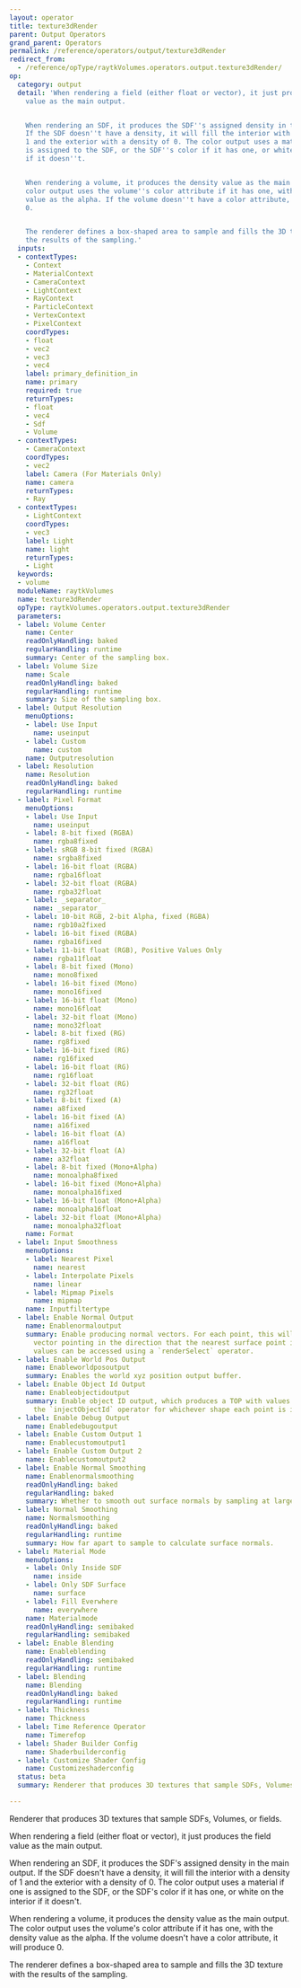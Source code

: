 ```yaml
---
layout: operator
title: texture3dRender
parent: Output Operators
grand_parent: Operators
permalink: /reference/operators/output/texture3dRender
redirect_from:
  - /reference/opType/raytkVolumes.operators.output.texture3dRender/
op:
  category: output
  detail: 'When rendering a field (either float or vector), it just produces the field
    value as the main output.


    When rendering an SDF, it produces the SDF''s assigned density in the main output.
    If the SDF doesn''t have a density, it will fill the interior with a density of
    1 and the exterior with a density of 0. The color output uses a material if one
    is assigned to the SDF, or the SDF''s color if it has one, or white on the interior
    if it doesn''t.


    When rendering a volume, it produces the density value as the main output. The
    color output uses the volume''s color attribute if it has one, with the density
    value as the alpha. If the volume doesn''t have a color attribute, it will produce
    0.


    The renderer defines a box-shaped area to sample and fills the 3D texture with
    the results of the sampling.'
  inputs:
  - contextTypes:
    - Context
    - MaterialContext
    - CameraContext
    - LightContext
    - RayContext
    - ParticleContext
    - VertexContext
    - PixelContext
    coordTypes:
    - float
    - vec2
    - vec3
    - vec4
    label: primary_definition_in
    name: primary
    required: true
    returnTypes:
    - float
    - vec4
    - Sdf
    - Volume
  - contextTypes:
    - CameraContext
    coordTypes:
    - vec2
    label: Camera (For Materials Only)
    name: camera
    returnTypes:
    - Ray
  - contextTypes:
    - LightContext
    coordTypes:
    - vec3
    label: Light
    name: light
    returnTypes:
    - Light
  keywords:
  - volume
  moduleName: raytkVolumes
  name: texture3dRender
  opType: raytkVolumes.operators.output.texture3dRender
  parameters:
  - label: Volume Center
    name: Center
    readOnlyHandling: baked
    regularHandling: runtime
    summary: Center of the sampling box.
  - label: Volume Size
    name: Scale
    readOnlyHandling: baked
    regularHandling: runtime
    summary: Size of the sampling box.
  - label: Output Resolution
    menuOptions:
    - label: Use Input
      name: useinput
    - label: Custom
      name: custom
    name: Outputresolution
  - label: Resolution
    name: Resolution
    readOnlyHandling: baked
    regularHandling: runtime
  - label: Pixel Format
    menuOptions:
    - label: Use Input
      name: useinput
    - label: 8-bit fixed (RGBA)
      name: rgba8fixed
    - label: sRGB 8-bit fixed (RGBA)
      name: srgba8fixed
    - label: 16-bit float (RGBA)
      name: rgba16float
    - label: 32-bit float (RGBA)
      name: rgba32float
    - label: _separator_
      name: _separator_
    - label: 10-bit RGB, 2-bit Alpha, fixed (RGBA)
      name: rgb10a2fixed
    - label: 16-bit fixed (RGBA)
      name: rgba16fixed
    - label: 11-bit float (RGB), Positive Values Only
      name: rgba11float
    - label: 8-bit fixed (Mono)
      name: mono8fixed
    - label: 16-bit fixed (Mono)
      name: mono16fixed
    - label: 16-bit float (Mono)
      name: mono16float
    - label: 32-bit float (Mono)
      name: mono32float
    - label: 8-bit fixed (RG)
      name: rg8fixed
    - label: 16-bit fixed (RG)
      name: rg16fixed
    - label: 16-bit float (RG)
      name: rg16float
    - label: 32-bit float (RG)
      name: rg32float
    - label: 8-bit fixed (A)
      name: a8fixed
    - label: 16-bit fixed (A)
      name: a16fixed
    - label: 16-bit float (A)
      name: a16float
    - label: 32-bit float (A)
      name: a32float
    - label: 8-bit fixed (Mono+Alpha)
      name: monoalpha8fixed
    - label: 16-bit fixed (Mono+Alpha)
      name: monoalpha16fixed
    - label: 16-bit float (Mono+Alpha)
      name: monoalpha16float
    - label: 32-bit float (Mono+Alpha)
      name: monoalpha32float
    name: Format
  - label: Input Smoothness
    menuOptions:
    - label: Nearest Pixel
      name: nearest
    - label: Interpolate Pixels
      name: linear
    - label: Mipmap Pixels
      name: mipmap
    name: Inputfiltertype
  - label: Enable Normal Output
    name: Enablenormaloutput
    summary: Enable producing normal vectors. For each point, this will produce a
      vector pointing in the direction that the nearest surface point is facing. These
      values can be accessed using a `renderSelect` operator.
  - label: Enable World Pos Output
    name: Enableworldposoutput
    summary: Enables the world xyz position output buffer.
  - label: Enable Object Id Output
    name: Enableobjectidoutput
    summary: Enable object ID output, which produces a TOP with values assigned with
      the `injectObjectId` operator for whichever shape each point is inside.
  - label: Enable Debug Output
    name: Enabledebugoutput
  - label: Enable Custom Output 1
    name: Enablecustomoutput1
  - label: Enable Custom Output 2
    name: Enablecustomoutput2
  - label: Enable Normal Smoothing
    name: Enablenormalsmoothing
    readOnlyHandling: baked
    regularHandling: baked
    summary: Whether to smooth out surface normals by sampling at larger distances.
  - label: Normal Smoothing
    name: Normalsmoothing
    readOnlyHandling: baked
    regularHandling: runtime
    summary: How far apart to sample to calculate surface normals.
  - label: Material Mode
    menuOptions:
    - label: Only Inside SDF
      name: inside
    - label: Only SDF Surface
      name: surface
    - label: Fill Everwhere
      name: everywhere
    name: Materialmode
    readOnlyHandling: semibaked
    regularHandling: semibaked
  - label: Enable Blending
    name: Enableblending
    readOnlyHandling: semibaked
    regularHandling: runtime
  - label: Blending
    name: Blending
    readOnlyHandling: baked
    regularHandling: runtime
  - label: Thickness
    name: Thickness
  - label: Time Reference Operator
    name: Timerefop
  - label: Shader Builder Config
    name: Shaderbuilderconfig
  - label: Customize Shader Config
    name: Customizeshaderconfig
  status: beta
  summary: Renderer that produces 3D textures that sample SDFs, Volumes, or fields.

---
```



Renderer that produces 3D textures that sample SDFs, Volumes, or fields.

When rendering a field (either float or vector), it just produces the field value as the main output.

When rendering an SDF, it produces the SDF's assigned density in the main output. If the SDF doesn't have a density, it will fill the interior with a density of 1 and the exterior with a density of 0. The color output uses a material if one is assigned to the SDF, or the SDF's color if it has one, or white on the interior if it doesn't.

When rendering a volume, it produces the density value as the main output. The color output uses the volume's color attribute if it has one, with the density value as the alpha. If the volume doesn't have a color attribute, it will produce 0.

The renderer defines a box-shaped area to sample and fills the 3D texture with the results of the sampling.